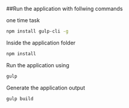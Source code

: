 
##Run the application with follwing commands
 
one time task

```bash
npm install gulp-cli -g
```

Inside the application folder
```bash
npm install
```

Run the application using
```bash
gulp
```

Generate the application output
```bash
gulp build
```

